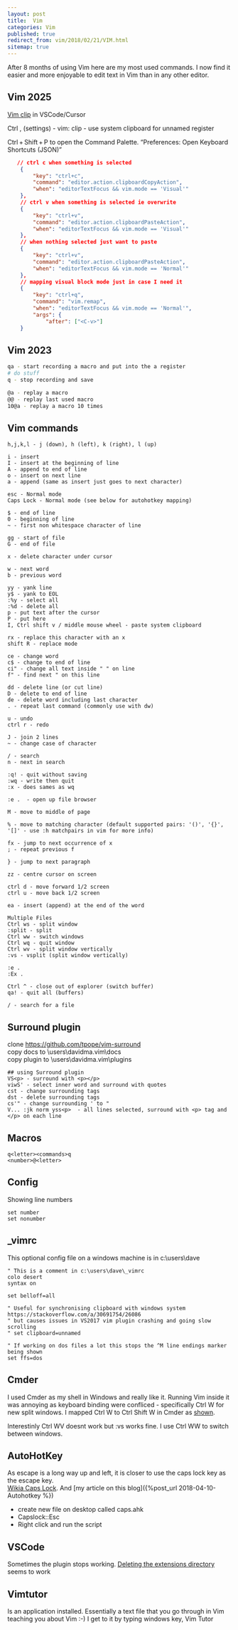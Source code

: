 ```yaml
---
layout: post
title:  Vim
categories: Vim 
published: true 
redirect_from: vim/2018/02/21/VIM.html 
sitemap: true
---
```

After 8 months of using Vim here are my most used commands. I now find it easier and more enjoyable to edit text in Vim than in any other editor.

## Vim 2025

[Vim clip](https://stackoverflow.com/a/61066089/26086) in VSCode/Cursor

Ctrl , (settings) - vim: clip - use system clipboard for unnamed register

Ctrl + Shift + P to open the Command Palette.
“Preferences: Open Keyboard Shortcuts (JSON)”

```json
   // ctrl c when something is selected
    {
        "key": "ctrl+c",
        "command": "editor.action.clipboardCopyAction",
        "when": "editorTextFocus && vim.mode == 'Visual'"
    },
    // ctrl v when something is selected ie overwrite
    {
        "key": "ctrl+v",
        "command": "editor.action.clipboardPasteAction",
        "when": "editorTextFocus && vim.mode == 'Visual'"
    },
    // when nothing selected just want to paste
    {
        "key": "ctrl+v",
        "command": "editor.action.clipboardPasteAction",
        "when": "editorTextFocus && vim.mode == 'Normal'"
    },
    // mapping visual block mode just in case I need it
    {
        "key": "ctrl+q",
        "command": "vim.remap",
        "when": "editorTextFocus && vim.mode == 'Normal'",
        "args": {
            "after": ["<C-v>"]
    }
```


## Vim 2023

```bash
qa - start recording a macro and put into the a register
# do stuff
q - stop recording and save

@a - replay a macro
@@ - replay last used macro
10@a - replay a macro 10 times

```

## Vim commands
```
h,j,k,l - j (down), h (left), k (right), l (up) 

i - insert
I - insert at the beginning of line
A - append to end of line
o - insert on next line
a - append (same as insert just goes to next character)

esc - Normal mode
Caps Lock - Normal mode (see below for autohotkey mapping)

$ - end of line
0 - beginning of line
~ - first non whitespace character of line

gg - start of file
G - end of file

x - delete character under cursor

w - next word
b - previous word

yy - yank line
y$ - yank to EOL
:%y - select all
:%d - delete all
p - put text after the cursor
P - put here
I, Ctrl shift v / middle mouse wheel - paste system clipboard

rx - replace this character with an x
shift R - replace mode

ce - change word
c$ - change to end of line
ci" - change all text inside " " on line 
f" - find next " on this line 

dd - delete line (or cut line)
D - delete to end of line
de - delete word including last character
. - repeat last command (commonly use with dw)

u - undo
ctrl r - redo

J - join 2 lines
~ - change case of character

/ - search
n - next in search

:q! - quit without saving
:wq - write then quit
:x - does sames as wq

:e .  - open up file browser

M - move to middle of page

% - move to matching character (default supported pairs: '()', '{}', '[]' - use :h matchpairs in vim for more info)

fx - jump to next occurrence of x
; - repeat previous f

} - jump to next paragraph

zz - centre cursor on screen

ctrl d - move forward 1/2 screen
ctrl u - move back 1/2 screen

ea - insert (append) at the end of the word

Multiple Files
Ctrl ws - split window
:split - split
Ctrl ww - switch windows
Ctrl wq - quit window
Ctrl wv - split window vertically
:vs - vsplit (split window vertically)

:e .
:Ex .

Ctrl ^ - close out of explorer (switch buffer)
qa! - quit all (buffers)

/ - search for a file

```
## Surround plugin
clone https://github.com/tpope/vim-surround  
copy docs to \users\davidma\.vim\docs  
copy plugin to \users\davidma\.vim\plugins  
```
## using Surround plugin
VS<p> - surround with <p></p>
viwS' - select inner word and surround with quotes
cst - change surrounding tags
dst - delete surrounding tags
cs'" - change surrounding ' to "
V... :jk norm yss<p>  - all lines selected, surround with <p> tag and </p> on each line

```
## Macros
```
q<letter><commands>q
<number>@<letter>
```


## Config
Showing line numbers
```
set number
set nonumber
```

## _vimrc
This optional config file on a windows machine is in c:\users\dave
```
" This is a comment in c:\users\dave\_vimrc
colo desert
syntax on

set belloff=all

" Useful for synchronising clipboard with windows system https://stackoverflow.com/a/30691754/26086
" but causes issues in VS2017 vim plugin crashing and going slow scrolling
" set clipboard=unnamed

" If working on dos files a lot this stops the ^M line endings marker being shown
set ffs=dos
```
## Cmder
I used Cmder as my shell in Windows and really like it. Running Vim inside it was annoying as keyboard binding were confliced - specifically Ctrl W for new split windows. I mapped Ctrl W to Ctrl Shift W in Cmder as [shown](https://www.cs.oberlin.edu/~kuperman/help/vim/windows.html).

Interestinly Ctrl WV doesnt work but :vs works fine. I use Ctrl WW to switch between windows.


## AutoHotKey
As escape is a long way up and left, it is closer to use the caps lock key as the escape key.  
[Wikia Caps Lock](http://vim.wikia.com/wiki/Map_caps_lock_to_escape_in_Windows#AutoHotkey). And [my article on this blog]({%post_url 2018-04-10-Autohotkey %})
- create new file on desktop called caps.ahk
- Capslock::Esc  
- Right click and run the script

## VSCode
Sometimes the plugin stops working. [Deleting the extensions directory](https://stackoverflow.com/a/36751445/26086) seems to work

## Vimtutor
Is an application installed. Essentially a text file that you go through in Vim teaching you about Vim :-) I get to it by typing windows key, Vim Tutor
